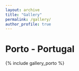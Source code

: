 ```yaml
---
layout: archive
title: "Gallery"
permalink: /gallery/
author_profile: true
---
```


# Porto - Portugal
{% include gallery_porto %}
